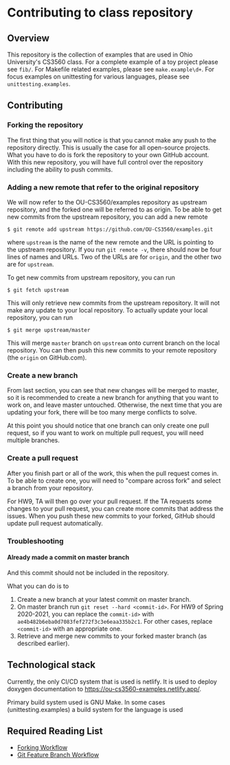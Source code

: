 # Contributing to class repository

## Overview

This repository is the collection of examples that are used in Ohio University's CS3560 class. For a complete example of a toy project please see `fib/`.
For Makefile related examples, please see `make.example\d+`. For focus examples on unittesting for various languages, please see `unittesting.examples`.

## Contributing

### Forking the repository

The first thing that you will notice is that you cannot make any push to the repository directly. This is usually the case for all open-source projects.
What you have to do is fork the repository to your own GitHub account. With this new repository, you will have full control over the
repository including the ability to push commits.

### Adding a new remote that refer to the original repository

We will now refer to the OU-CS3560/examples repository as upstream repository, and the forked one will be referred to as origin. To
be able to get new commits from the upstream repository, you can add a new remote

```console
$ git remote add upstream https://github.com/OU-CS3560/examples.git
```

where `upstream` is the name of the new remote and the URL is pointing to the upstream repository. If you run `git remote -v`,
there should now be four lines of names and URLs. Two of the URLs are for `origin`, and the other two are for `upstream`.

To get new commits from upstream repository, you can run

```console
$ git fetch upstream
```

This will only retrieve new commits from the upstream repository. It will not make any update to your local repository. To
actually update your local repository, you can run

```console
$ git merge upstream/master
```

This will merge `master` branch on `upstream` onto current branch on the local repository. You can then push this new commits
to your remote repository (the `origin` on GitHub.com).

### Create a new branch

From last section, you can see that new changes will be merged to master, so it is recommended to create a new branch for anything that you want to work on, and leave master untouched. Otherwise, the next time that you are updating your fork, there
will be too many merge conflicts to solve.

At this point you should notice that one branch can only create one pull request, so if you want to work on multiple pull
request, you will need multiple branches.

### Create a pull request

After you finish part or all of the work, this when the pull request comes in. To be able to create one, you will need to "compare across fork"
and select a branch from your repository.

For HW9, TA will then go over your pull request. If the TA requests some changes to your pull request, you can create
more commits that address the issues. When you push these new commits to your forked, GitHub should update pull request
automatically.

### Troubleshooting

#### Already made a commit on master branch

And this commit should not be included in the repository.

What you can do is to

1. Create a new branch at your latest commit on master branch.
2. On master branch run `git reset --hard <commit-id>`. For HW9 of Spring 2020-2021, you can replace the
   `commit-id>` with `ae4b482b6eba0d7083fef272f3c3e6eaa335b2c1`. For other cases, replace `<commit-id>` with
   an appropriate one.
3. Retrieve and merge new commits to your forked master branch (as described earlier).

## Technological stack

Currently, the only CI/CD system that is used is netlify. It is used to deploy doxygen documentation to https://ou-cs3560-examples.netlify.app/.

Primary build system used is GNU Make. In some cases (unittesting.examples)
a build system for the language is used


## Required Reading List

- [Forking Workflow](https://www.atlassian.com/git/tutorials/comparing-workflows/forking-workflow)
- [Git Feature Branch Workflow](https://www.atlassian.com/git/tutorials/comparing-workflows/feature-branch-workflow)
